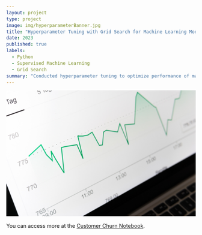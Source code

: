 ```yaml
---
layout: project
type: project
image: img/hyperparameterBanner.jpg
title: "Hyperparameter Tuning with Grid Search for Machine Learning Models"
date: 2023
published: true
labels:
  - Python
  - Supervised Machine Learning
  - Grid Search
summary: "Conducted hyperparameter tuning to optimize performance of machine learning models for vehicle price prediction"
---
```


<img src="img/hyperparameterBanner.jpg" class="img-fluid">

You can access more at the [Customer Churn Notebook](https://colab.research.google.com/drive/1tFKUgbPWK9HJSaMCKyYlKUMSbYK9ZCXm?usp=sharing).

